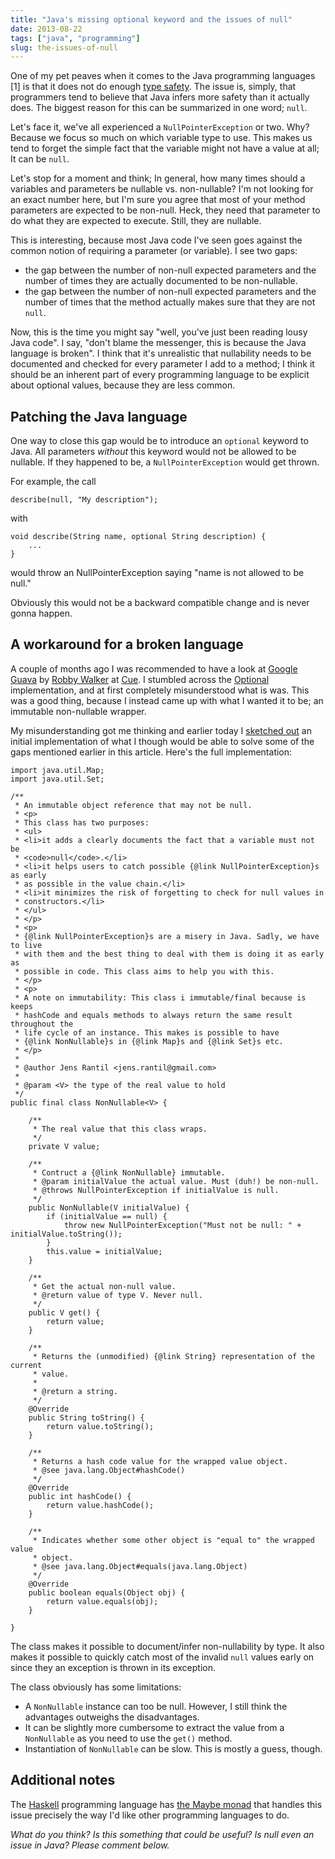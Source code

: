 ```yaml
---
title: "Java's missing optional keyword and the issues of null"
date: 2013-08-22
tags: ["java", "programming"]
slug: the-issues-of-null
---
```

One of my pet peaves when it comes to the Java programming languages
\[1\] is that it does not do enough [type
safety](https://en.wikipedia.org/wiki/Type_safety). The issue is,
simply, that programmers tend to believe that Java infers more safety
than it actually does. The biggest reason for this can be summarized in
one word; `null`.

Let's face it, we've all experienced a `NullPointerException` or two.
Why? Because we focus so much on which variable type to use. This makes
us tend to forget the simple fact that the variable might not have a
value at all; It can be `null`.

Let's stop for a moment and think; In general, how many times should a
variables and parameters be nullable vs. non-nullable? I'm not looking
for an exact number here, but I'm sure you agree that most of your
method parameters are expected to be non-null. Heck, they need that
parameter to do what they are expected to execute. Still, they are
nullable.

This is interesting, because most Java code I've seen goes against the
common notion of requiring a parameter (or variable). I see two gaps:

-   the gap between the number of non-null expected parameters and the
    number of times they are actually documented to be non-nullable.
-   the gap between the number of non-null expected parameters and the
    number of times that the method actually makes sure that they are
    not `null`.

Now, this is the time you might say "well, you've just been reading
lousy Java code". I say, "don't blame the messenger, this is because the
Java language is broken". I think that it's unrealistic that nullability
needs to be documented and checked for every parameter I add to a
method; I think it should be an inherent part of every programming
language to be explicit about optional values, because they are less
common.

Patching the Java language
--------------------------

One way to close this gap would be to introduce an `optional` keyword to
Java. All parameters *without* this keyword would not be allowed to be
nullable. If they happened to be, a `NullPointerException` would get
thrown.

For example, the call

``` {.sourceCode .java}
describe(null, "My description");
```

with

``` {.sourceCode .java}
void describe(String name, optional String description) {
    ...
}
```

would throw an NullPointerException saying "name is not allowed to be
null."

Obviously this would not be a backward compatible change and is never
gonna happen.

A workaround for a broken language
----------------------------------

A couple of months ago I was recommended to have a look at [Google
Guava](https://code.google.com/p/guava-libraries/) by [Robby
Walker](https://twitter.com/rwalker) at [Cue](http://www.cueup.com). I
stumbled across the
[Optional](https://code.google.com/p/guava-libraries/wiki/UsingAndAvoidingNullExplained#Optional)
implementation, and at first completely misunderstood what is was. This
was a good thing, because I instead came up with what I wanted it to be;
an immutable non-nullable wrapper.

My misunderstanding got me thinking and earlier today I [sketched
out](https://gist.github.com/JensRantil/6294289) an initial
implementation of what I though would be able to solve some of the gaps
mentioned earlier in this article. Here's the full implementation:

``` {.sourceCode .java}
import java.util.Map;
import java.util.Set;

/**
 * An immutable object reference that may not be null.
 * <p>
 * This class has two purposes:
 * <ul>
 * <li>it adds a clearly documents the fact that a variable must not be
 * <code>null</code>.</li>
 * <li>it helps users to catch possible {@link NullPointerException}s as early
 * as possible in the value chain.</li>
 * <li>it minimizes the risk of forgetting to check for null values in
 * constructors.</li>
 * </ul>
 * </p>
 * <p>
 * {@link NullPointerException}s are a misery in Java. Sadly, we have to live
 * with them and the best thing to deal with them is doing it as early as
 * possible in code. This class aims to help you with this.
 * </p>
 * <p>
 * A note on immutability: This class i immutable/final because is keeps
 * hashCode and equals methods to always return the same result throughout the
 * life cycle of an instance. This makes is possible to have
 * {@link NonNullable}s in {@link Map}s and {@link Set}s etc.
 * </p>
 * 
 * @author Jens Rantil <jens.rantil@gmail.com>
 *
 * @param <V> the type of the real value to hold
 */
public final class NonNullable<V> {

    /**
     * The real value that this class wraps.
     */
    private V value;

    /**
     * Contruct a {@link NonNullable} immutable.
     * @param initialValue the actual value. Must (duh!) be non-null.
     * @throws NullPointerException if initialValue is null.
     */
    public NonNullable(V initialValue) {
        if (initialValue == null) {
            throw new NullPointerException("Must not be null: " + initialValue.toString());
        }
        this.value = initialValue;
    }

    /**
     * Get the actual non-null value.
     * @return value of type V. Never null.
     */
    public V get() {
        return value;
    }

    /**
     * Returns the (unmodified) {@link String} representation of the current
     * value.
     * 
     * @return a string.
     */
    @Override
    public String toString() {
        return value.toString();
    }

    /**
     * Returns a hash code value for the wrapped value object.
     * @see java.lang.Object#hashCode()
     */
    @Override
    public int hashCode() {
        return value.hashCode();
    }

    /**
     * Indicates whether some other object is "equal to" the wrapped value
     * object.
     * @see java.lang.Object#equals(java.lang.Object)
     */
    @Override
    public boolean equals(Object obj) {
        return value.equals(obj);
    }

}
```

The class makes it possible to document/infer non-nullability by type.
It also makes it possible to quickly catch most of the invalid `null`
values early on since they an exception is thrown in its exception.

The class obviously has some limitations:

-   A `NonNullable` instance can too be null. However, I still think the
    advantages outweighs the disadvantages.
-   It can be slightly more cumbersome to extract the value from a
    `NonNullable` as you need to use the `get()` method.
-   Instantiation of `NonNullable` can be slow. This is mostly a
    guess, though.

Additional notes
----------------

The [Haskell](http://www.haskell.org) programming language has [the
Maybe
monad](https://en.wikipedia.org/wiki/Monad_(functional_programming)#The_Maybe_monad)
that handles this issue precisely the way I'd like other programming
languages to do.

*What do you think? Is this something that could be useful? Is null even
an issue in Java? Please comment below.*
